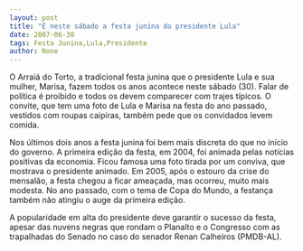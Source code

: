 ```yaml
---
layout: post
title: "É neste sábado a festa junina do presidente Lula"
date: 2007-06-30
tags: Festa Junina,Lula,Presidente
author: None
---
```

O Arrai&aacute; do Torto, a tradicional festa junina que o presidente Lula e sua mulher, Marisa, fazem todos os anos acontece neste s&aacute;bado (30). Falar de pol&iacute;tica &eacute; proibido e&nbsp;todos os devem comparecer&nbsp;com trajes t&iacute;picos. O convite, que tem uma foto de Lula e Marisa na festa do ano passado, vestidos com roupas caipiras, tamb&eacute;m pede que os convidados levem comida. 

Nos &uacute;ltimos dois anos a festa junina foi bem mais discreta do que no in&iacute;cio do governo. A primeira edi&ccedil;&atilde;o da festa, em 2004, foi animada pelas not&iacute;cias positivas da economia. Ficou famosa uma foto tirada por um conviva, que mostrava o presidente animado. 
Em 2005, ap&oacute;s o estouro da crise do mensal&atilde;o, a festa chegou a ficar amea&ccedil;ada, mas ocorreu, muito mais modesta. No ano passado, com o tema de Copa do Mundo, a festan&ccedil;a tamb&eacute;m n&atilde;o atingiu o auge da primeira edi&ccedil;&atilde;o.

A popularidade em alta do presidente deve garantir o sucesso da festa, apesar das nuvens negras que rondam o Planalto e o Congresso com as trapalhadas do Senado&nbsp;no caso do senador Renan Calheiros (PMDB-AL). 